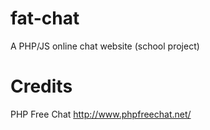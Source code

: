 # fat-chat
A PHP/JS online chat website (school project)

# Credits
PHP Free Chat
http://www.phpfreechat.net/
